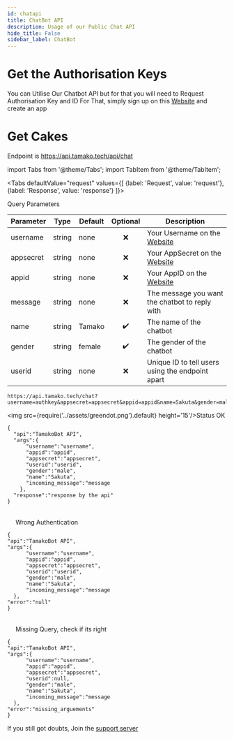 ```yaml
---
id: chatapi
title: ChatBot API
description: Usage of our Public Chat API
hide_title: False
sidebar_label: ChatBot
---
```


# Get the Authorisation Keys
You can Utilise Our Chatbot API but for that you will need to Request Authorisation Key and ID
For That, simply sign up on this [Website](https://appcenter.theskyfallen.com/) and create an app

# Get Cakes

Endpoint is
https://api.tamako.tech/api/chat

import Tabs from '@theme/Tabs';
import TabItem from '@theme/TabItem';

<Tabs
  defaultValue="request"
  values={[
    {label: 'Request', value: 'request'},
    {label: 'Response', value: 'response'}
  ]}>
  <TabItem value="request">

  Query Parameters

  | Parameter | Type | Default | Optional | Description |
  | - | - | - | :-: | - |
  | username | string | none | ❌ | Your Username on the [Website](https://appcenter.theskyfallen.in/)
  | appsecret | string | none | ❌ | Your AppSecret on the [Website](https://appcenter.theskyfallen.in/)
  | appid | string | none | ❌ | Your AppID on the [Website](https://appcenter.theskyfallen.in/)
  | message | string | none | ❌ | The message you want the chatbot to reply with 
  | name | string | Tamako | ✔️ | The name of the chatbot
  | gender | string | female | ✔️ | The gender of the chatbot
  | userid | string | none | ❌ | Unique ID to tell users using the endpoint apart


  </TabItem>

  <TabItem value="response">

  ```
  https://api.tamako.tech/chat?username=authkey&appsecret=appsecret&appid=appid&name=Sakuta&gender=male&userid=userid&message=message
  ```

  <img src={require('../assets/greendot.png').default} height='15'/>Status OK

```
{
  "api":"TamakoBot API",
  "args":{
      "username":"username",
      "appid":"appid",
      "appsecret":"appsecret",
      "userid":"userid",
      "gender":"male",
      "name":"Sakuta",
      "incoming_message":"message
    },
  "response":"response by the api"
}
```

<br/>
<img src={require('../assets/reddot.png').default} height='15'/> Wrong Authentication

```title="  https://api.tamako.tech/chat?username=authkey&appsecret=appsecret&appid=appid&name=Sakuta&gender=male&userid=userid&message=message"
{
"api":"TamakoBot API",
"args":{
      "username":"username",
      "appid":"appid",
      "appsecret":"appsecret",
      "userid":"userid",
      "gender":"male",
      "name":"Sakuta",
      "incoming_message":"message
  },
"error":"null"
}
```
<br/>
<img src={require('../assets/reddot.png').default} height='15'/> Missing Query, check if its right

```
{
"api":"TamakoBot API",
"args":{
      "username":"username",
      "appid":"appid",
      "appsecret":"appsecret",
      "userid":null,
      "gender":"male",
      "name":"Sakuta",
      "incoming_message":"message
  },
"error":"missing_arguements"
}
```
  </TabItem>
</Tabs>

If you still got doubts, Join the [support server](https://support.tamako.tech/)
